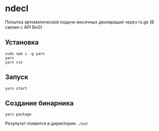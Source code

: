 # ndecl

Попытка автоматической подачи месячных деклараций через rs.ge (В связке с API BoG)

## Установка

```shell
sudo npm i -g yarn
yarn
yarn css
```

## Запуск

```shell
yarn start
```

## Создание бинарника

```shell
yarn package
```

Результат появится в директории `./out`
